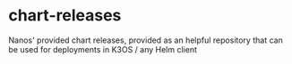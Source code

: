 # chart-releases

Nanos' provided chart releases, provided as an helpful repository that can be used for deployments in K3OS / any Helm client

